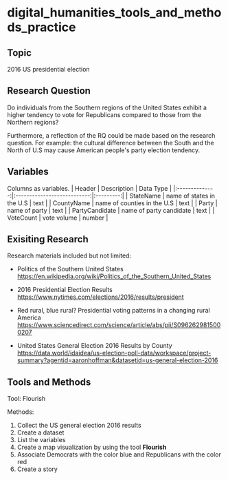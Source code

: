 # digital_humanities_tools_and_methods_practice

## Topic
2016 US presidential election

## Research Question
Do individuals from the Southern regions of the United States exhibit a higher tendency to vote for Republicans compared to those from the Northern regions?

Furthermore, a reflection of the RQ could be made based on the research question. For example: the cultural difference between the South and the North of U.S may cause American people's party election tendency.

## Variables
Columns as variables.
|     Header     |         Description         | Data Type |
|:--------------:|:---------------------------:|:---------:|
|    StateName   |  name of states in the U.S  |    text   |
|   CountyName   | name of counties in the U.S |    text   |
|      Party     |        name of party        |    text   |
| PartyCandidate |   name of party candidate   |    text   |
|    VoteCount   |         vote volume         |   number  |

## Exisiting Research
Research materials included but not limited:
- Politics of the Southern United States
  https://en.wikipedia.org/wiki/Politics_of_the_Southern_United_States
* 2016 Presidential Election Results
https://www.nytimes.com/elections/2016/results/president
+ Red rural, blue rural? Presidential voting patterns in a changing rural America
https://www.sciencedirect.com/science/article/abs/pii/S0962629815000207
- United States General Election 2016 Results by County
https://data.world/idaidea/us-election-poll-data/workspace/project-summary?agentid=aaronhoffman&datasetid=us-general-election-2016

## Tools and Methods
Tool: Flourish

Methods: 
1. Collect the US general election 2016 results
1. Create a dataset
1. List the variables
1. Create a map visualization by using the tool **Flourish**
1. Associate Democrats with the color blue and Republicans with the color red
1. Create a story
